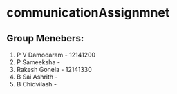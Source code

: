 # communicationAssignmnet

## Group Menebers:
1) P V Damodaram - 12141200
2) P Sameeksha -
3) Rakesh Gonela - 12141330
4) B Sai Ashrith -
5) B Chidvilash - 
